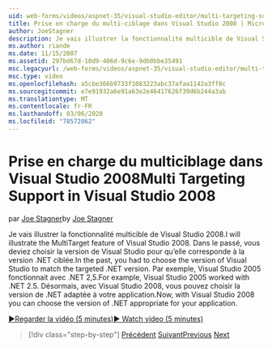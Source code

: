 ```yaml
---
uid: web-forms/videos/aspnet-35/visual-studio-editor/multi-targeting-support-in-visual-studio-2008
title: Prise en charge du multi-ciblage dans Visual Studio 2008 | Microsoft Docs
author: JoeStagner
description: Je vais illustrer la fonctionnalité multicible de Visual Studio 2008. Dans le passé, vous deviez choisir la version de Visual Studio pour faire correspondre le .NET versi ciblé...
ms.author: riande
ms.date: 11/15/2007
ms.assetid: 297bd67d-10d9-406d-9c6e-9db0bbe35491
msc.legacyurl: /web-forms/videos/aspnet-35/visual-studio-editor/multi-targeting-support-in-visual-studio-2008
msc.type: video
ms.openlocfilehash: a5cbe366b9733f1083223abc37afaa1142a3ff8c
ms.sourcegitcommit: e7e91932a6e91a63e2e46417626f39d6b244a3ab
ms.translationtype: MT
ms.contentlocale: fr-FR
ms.lasthandoff: 03/06/2020
ms.locfileid: "78572862"
---
```

# <a name="multi-targeting-support-in-visual-studio-2008"></a><span data-ttu-id="857b0-104">Prise en charge du multiciblage dans Visual Studio 2008</span><span class="sxs-lookup"><span data-stu-id="857b0-104">Multi Targeting Support in Visual Studio 2008</span></span>

<span data-ttu-id="857b0-105">par [Joe Stagner](https://github.com/JoeStagner)</span><span class="sxs-lookup"><span data-stu-id="857b0-105">by [Joe Stagner](https://github.com/JoeStagner)</span></span>

<span data-ttu-id="857b0-106">Je vais illustrer la fonctionnalité multicible de Visual Studio 2008.</span><span class="sxs-lookup"><span data-stu-id="857b0-106">I will illustrate the MultiTarget feature of Visual Studio 2008.</span></span> <span data-ttu-id="857b0-107">Dans le passé, vous deviez choisir la version de Visual Studio pour qu’elle corresponde à la version .NET ciblée.</span><span class="sxs-lookup"><span data-stu-id="857b0-107">In the past, you had to choose the version of Visual Studio to match the targeted .NET version.</span></span> <span data-ttu-id="857b0-108">Par exemple, Visual Studio 2005 fonctionnait avec .NET 2,5.</span><span class="sxs-lookup"><span data-stu-id="857b0-108">For example, Visual Studio 2005 worked with .NET 2.5.</span></span> <span data-ttu-id="857b0-109">Désormais, avec Visual Studio 2008, vous pouvez choisir la version de .NET adaptée à votre application.</span><span class="sxs-lookup"><span data-stu-id="857b0-109">Now, with Visual Studio 2008 you can choose the version of .NET appropriate for your application.</span></span>

[<span data-ttu-id="857b0-110">&#9654;Regarder la vidéo (5 minutes)</span><span class="sxs-lookup"><span data-stu-id="857b0-110">&#9654; Watch video (5 minutes)</span></span>](https://channel9.msdn.com/Blogs/ASP-NET-Site-Videos/multi-targeting-support-in-visual-studio-2008)

> [!div class="step-by-step"]
> <span data-ttu-id="857b0-111">[Précédent](javascript-debugging-in-visual-studio-2008.md)
> [Suivant](intellisense-for-jscript-and-aspnet-ajax.md)</span><span class="sxs-lookup"><span data-stu-id="857b0-111">[Previous](javascript-debugging-in-visual-studio-2008.md)
[Next](intellisense-for-jscript-and-aspnet-ajax.md)</span></span>
